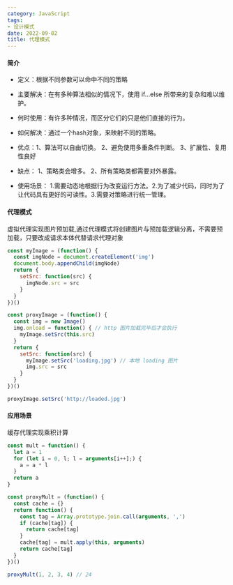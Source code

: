 ```yaml
---
category: JavaScript
tags:
- 设计模式
date: 2022-09-02
title: 代理模式
---
```

#### 简介
* 定义：根据不同参数可以命中不同的策略

* 主要解决：在有多种算法相似的情况下，使用 if...else 所带来的复杂和难以维护。

* 何时使用：有许多种情况，而区分它们的只是他们直接的行为。

* 如何解决：通过一个hash对象，来映射不同的策略。

* 优点：1、算法可以自由切换。 2、避免使用多重条件判断。 3、扩展性、复用性良好

* 缺点： 1、策略类会增多。 2、所有策略类都需要对外暴露。

* 使用场景： 1.需要动态地根据行为改变运行方法。2.为了减少代码，同时为了让代码具有更好的可读性。3.需要对策略进行统一管理。

#### 代理模式
虚拟代理实现图片预加载,通过代理模式将创建图片与预加载逻辑分离，不需要预加载，只要改成请求本体代替请求代理对象
```js
const myImage = (function() {
  const imgNode = document.createElement('img')
  document.body.appendChild(imgNode)
  return {
    setSrc: function(src) {
      imgNode.src = src
    }
  }
})()

const proxyImage = (function() {
  const img = new Image()
  img.onload = function() { // http 图片加载完毕后才会执行
    myImage.setSrc(this.src)
  }
  return {
    setSrc: function(src) {
      myImage.setSrc('loading.jpg') // 本地 loading 图片
      img.src = src
    }
  }
})()

proxyImage.setSrc('http://loaded.jpg')
```
#### 应用场景
缓存代理实现乘积计算
```js
const mult = function() {
  let a = 1
  for (let i = 0, l; l = arguments[i++];) {
    a = a * l
  }
  return a
}

const proxyMult = (function() {
  const cache = {}
  return function() {
    const tag = Array.prototype.join.call(arguments, ',')
    if (cache[tag]) {
      return cache[tag]
    }
    cache[tag] = mult.apply(this, arguments)
    return cache[tag]
  }
})()

proxyMult(1, 2, 3, 4) // 24
```
